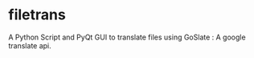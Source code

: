 filetrans
=========

A Python Script and PyQt GUI to translate files using GoSlate : A google translate api.
